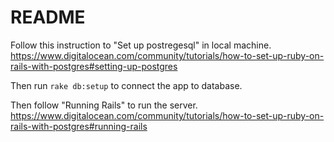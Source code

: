 # README

Follow this instruction to "Set up postregesql" in local machine.
https://www.digitalocean.com/community/tutorials/how-to-set-up-ruby-on-rails-with-postgres#setting-up-postgres

Then run `rake db:setup` to connect the app to database.

Then follow "Running Rails" to run the server.
https://www.digitalocean.com/community/tutorials/how-to-set-up-ruby-on-rails-with-postgres#running-rails
